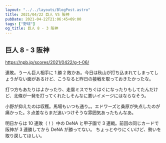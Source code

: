 ```yaml
---
layout: "../../layouts/BlogPost.astro"
title: 2021/04/22 巨人 VS 阪神
pubDate: 2021-04-22T21:06:45+09:00
tags: ["野球"]
og_title: 巨人 8 - 3 阪神
---
```


## 巨人 8 - 3 阪神

https://npb.jp/scores/2021/0422/g-t-06/

連敗。うーん巨人相手に 1 勝 2 敗かあ。今日は秋山が打ち込まれてしまってしょうがない面があるけど、こうなると昨日の接戦を取っておきたかったな。

打つ方もあたりはよかったり、走塁ミスでちぐはぐになったりもしてたんだけど、北條が一発を打ってくれたしそんなに悪いイメージにはならなそう。

小野が抑えたのは収穫。馬場もいつも通り。。エドワーズと桑原が失点したのが痛かった。3 点差ならまだ追いつけそうな雰囲気あったもんなあ。

明日からは 10 連敗（！）中の DeNA と甲子園で 3 連戦。前回の同じカードで阪神が 3 連勝してから DeNA が勝ってない。
ちょっとやりにくいけど、勢いを取り戻してほしい。
